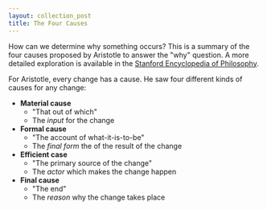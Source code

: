 ```yaml
---
layout: collection_post
title: The Four Causes
---
```

How can we determine why something occurs? This is a summary of the four causes
proposed by Aristotle to answer the "why" question. A more detailed exploration is
available in the [Stanford Encyclopedia of
Philosophy](https://plato.stanford.edu/entries/aristotle-causality/).

For Aristotle, every change has a cause. He saw four different kinds of causes for any change:

* **Material cause**
  * "That out of which"
  * The _input_ for the change
* **Formal cause**
  * "The account of what-it-is-to-be"
  * The _final form_ the of the result of the change
* **Efficient case**
  * "The primary source of the change"
  * The _actor_ which makes the change happen
* **Final cause**
  * "The end"
  * The _reason_ why the change takes place
